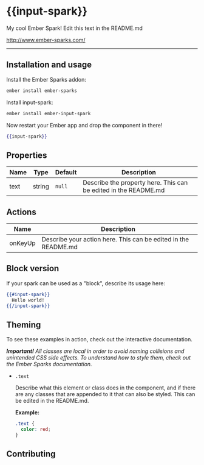 # {{input-spark}}

My cool Ember Spark! Edit this text in the README.md

<http://www.ember-sparks.com/>

----

## Installation and usage

Install the Ember Sparks addon:
```bash
ember install ember-sparks
```

Install input-spark:

```bash
ember install ember-input-spark
```

Now restart your Ember app and drop the component in there!
```handlebars
{{input-spark}}
```

## Properties

| Name        | Type   | Default | Description                                                      |
|-------------|--------|---------|------------------------------------------------------------------|
| text        | string | `null`  | Describe the property here. This can be edited in the README.md  |


## Actions

| Name        | Description                                                                         |
|-------------|-------------------------------------------------------------------------------------|
| onKeyUp     | Describe your action here. This can be edited in the README.md                      | 


## Block version

If your spark can be used as a "block", describe its usage here:

```handlebars
{{#input-spark}}
  Hello world!
{{/input-spark}}
```


## Theming

To see these examples in action, check out the interactive documentation.

<em>**Important!** All classes are local in order to avoid naming collisions and unintended CSS side effects. To understand how to style them, check out the Ember Sparks documentation.</em>

- `.text`

  Describe what this element or class does in the component, and if there are any classes that are appended to it that can also be styled.
  This can be edited in the README.md.

  **Example:**
  ```css
  .text {
    color: red;
  }
  ```
  
## Contributing

